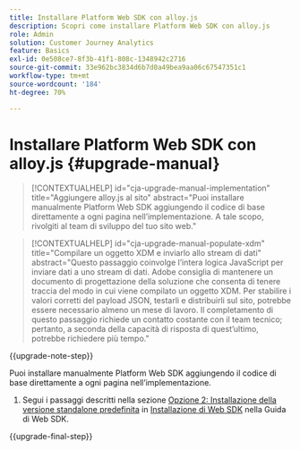```yaml
---
title: Installare Platform Web SDK con alloy.js
description: Scopri come installare Platform Web SDK con alloy.js
role: Admin
solution: Customer Journey Analytics
feature: Basics
exl-id: 0e508ce7-8f3b-41f1-808c-1348942c2716
source-git-commit: 33e962bc3834d6b7d0a49bea9aa06c67547351c1
workflow-type: tm+mt
source-wordcount: '184'
ht-degree: 70%

---
```


# Installare Platform Web SDK con alloy.js {#upgrade-manual}

<!-- markdownlint-disable MD034 -->

>[!CONTEXTUALHELP]
>id="cja-upgrade-manual-implementation"
>title="Aggiungere alloy.js al sito"
>abstract="Puoi installare manualmente Platform Web SDK aggiungendo il codice di base direttamente a ogni pagina nell’implementazione. A tale scopo, rivolgiti al team di sviluppo del tuo sito web."

<!-- markdownlint-enable MD034 -->

<!-- markdownlint-disable MD034 -->

>[!CONTEXTUALHELP]
>id="cja-upgrade-manual-populate-xdm"
>title="Compilare un oggetto XDM e inviarlo allo stream di dati"
>abstract="Questo passaggio coinvolge l’intera logica JavaScript per inviare dati a uno stream di dati. Adobe consiglia di mantenere un documento di progettazione della soluzione che consenta di tenere traccia del modo in cui viene compilato un oggetto XDM. Per stabilire i valori corretti del payload JSON, testarli e distribuirli sul sito, potrebbe essere necessario almeno un mese di lavoro. Il completamento di questo passaggio richiede un contatto costante con il team tecnico; pertanto, a seconda della capacità di risposta di quest’ultimo, potrebbe richiedere più tempo."

<!-- markdownlint-enable MD034 -->

{{upgrade-note-step}}

Puoi installare manualmente Platform Web SDK aggiungendo il codice di base direttamente a ogni pagina nell’implementazione.

1. Segui i passaggi descritti nella sezione [Opzione 2: Installazione della versione standalone predefinita](https://experienceleague.adobe.com/it/docs/experience-platform/edge/fundamentals/installing-the-sdk#option-2-installing-the-prebuilt-standalone-version) in [Installazione di Web SDK](https://experienceleague.adobe.com/it/docs/experience-platform/edge/fundamentals/installing-the-sdk) nella Guida di Web SDK.

{{upgrade-final-step}}

